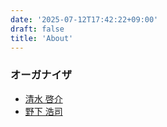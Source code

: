 ```yaml
---
date: '2025-07-12T17:42:22+09:00'
draft: false
title: 'About'
---
```



### オーガナイザ
* [清水 啓介](https://researchmap.jp/kshimizubio)
* [野下 浩司](https://koji.noshita.net/)
